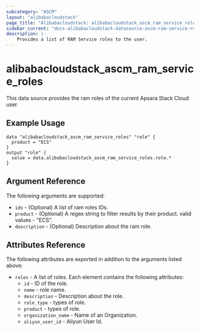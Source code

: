 ```yaml
---
subcategory: "ASCM"
layout: "alibabacloudstack"
page_title: "Alibabacloudstack: alibabacloudstack_ascm_ram_service_roles"
sidebar_current: "docs-alibabacloudstack-datasource-ascm-ram-service-roles"
description: |-
    Provides a list of RAM Service roles to the user.
---
```


# alibabacloudstack_ascm_ram_service_roles

This data source provides the ram roles of the current Apsara Stack Cloud user.

## Example Usage

```
data "alibabacloudstack_ascm_ram_service_roles" "role" {
  product = "ECS"
}
output "role" {
  value = data.alibabacloudstack_ascm_ram_service_roles.role.*
}
```

## Argument Reference

The following arguments are supported:

* `ids` - (Optional) A list of ram roles IDs.
* `product` - (Optional) A regex string to filter results by their product. valid values - "ECS".
* `description` - (Optional) Description about the ram role.

## Attributes Reference

The following attributes are exported in addition to the arguments listed above:

* `roles` - A list of roles. Each element contains the following attributes:
    * `id` - ID of the role.
    * `name` - role name.
    * `description` - Description about the role.
    * `role_type` - types of role.
    * `product` - types of role.
    * `organization_name` - Name of an Organization.
    * `aliyun_user_id` - Aliyun User Id.